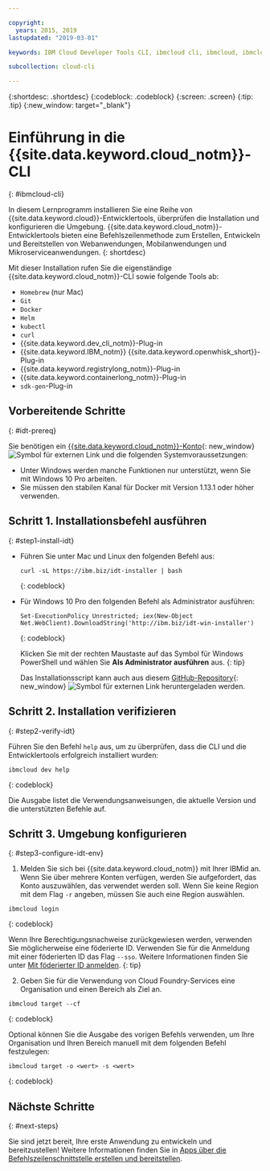 ```yaml
---

copyright:
  years: 2015, 2019
lastupdated: "2019-03-01"

keywords: IBM Cloud Developer Tools CLI, ibmcloud cli, ibmcloud, ibmcloud dev, cli, plugin, plug-in, command line, command-line, developer tools

subcollection: cloud-cli

---
```


{:shortdesc: .shortdesc}
{:codeblock: .codeblock}
{:screen: .screen}
{:tip: .tip}
{:new_window: target="_blank"}

# Einführung in die {{site.data.keyword.cloud_notm}}-CLI
{: #ibmcloud-cli}

In diesem Lernprogramm installieren Sie eine Reihe von {{site.data.keyword.cloud}}-Entwicklertools, überprüfen die Installation und konfigurieren die Umgebung. {{site.data.keyword.cloud_notm}}-Entwicklertools bieten eine Befehlszeilenmethode zum Erstellen, Entwickeln und Bereitstellen von Webanwendungen, Mobilanwendungen und Mikroserviceanwendungen.
{: shortdesc}

Mit dieser Installation rufen Sie die eigenständige {{site.data.keyword.cloud_notm}}-CLI sowie folgende Tools ab:

* `Homebrew` (nur Mac)
* `Git`
* `Docker`
* `Helm`
* `kubectl`
* `curl`
* {{site.data.keyword.dev_cli_notm}}-Plug-in
* {{site.data.keyword.IBM_notm}} {{site.data.keyword.openwhisk_short}}-Plug-in
* {{site.data.keyword.registrylong_notm}}-Plug-in
* {{site.data.keyword.containerlong_notm}}-Plug-in
* `sdk-gen`-Plug-in

## Vorbereitende Schritte
{: #idt-prereq}

Sie benötigen ein [{{site.data.keyword.cloud_notm}}-Konto](https://cloud.ibm.com/){: new_window} ![Symbol für externen Link](../icons/launch-glyph.svg "Symbol für externen Link") und die folgenden Systemvoraussetzungen:

* Unter Windows werden manche Funktionen nur unterstützt, wenn Sie mit Windows 10 Pro arbeiten.
* Sie müssen den stabilen Kanal für Docker mit Version 1.13.1 oder höher verwenden.

## Schritt 1. Installationsbefehl ausführen
{: #step1-install-idt}

* Führen Sie unter Mac und Linux den folgenden Befehl aus:
  ```
  curl -sL https://ibm.biz/idt-installer | bash
  ```
  {: codeblock}

* Für Windows 10 Pro den folgenden Befehl als Administrator ausführen:
  ```
  Set-ExecutionPolicy Unrestricted; iex(New-Object Net.WebClient).DownloadString('http://ibm.biz/idt-win-installer')
  ```
  {: codeblock}

  Klicken Sie mit der rechten Maustaste auf das Symbol für Windows PowerShell und wählen Sie **Als Administrator ausführen** aus.
  {: tip}

  Das Installationsscript kann auch aus diesem [GitHub-Repository](https://github.com/IBM-Cloud/ibm-cloud-developer-tools){: new_window} ![Symbol für externen Link](../icons/launch-glyph.svg "Symbol für externen Link") heruntergeladen werden.

<!--Uncomment when this linked topic goes to prod.
  For the steps to install these tools manually, see [Installing the {{site.data.keyword.cloud_notm}} developer tools CLI plug-in components manually](/docs/cli?topic=cloud-cli-install-devtools-manually#install-devtools-manually).
-->

## Schritt 2. Installation verifizieren
{: #step2-verify-idt}

Führen Sie den Befehl `help` aus, um zu überprüfen, dass die CLI und die Entwicklertools erfolgreich installiert wurden:
```
ibmcloud dev help
```
{: codeblock}

Die Ausgabe listet die Verwendungsanweisungen, die aktuelle Version und die unterstützten Befehle auf.

## Schritt 3. Umgebung konfigurieren
{: #step3-configure-idt-env}

1. Melden Sie sich bei {{site.data.keyword.cloud_notm}} mit Ihrer IBMid an. Wenn Sie über mehrere Konten verfügen, werden Sie aufgefordert, das Konto auszuwählen, das verwendet werden soll. Wenn Sie keine Region mit dem Flag `-r` angeben, müssen Sie auch eine Region auswählen.
  ```
  ibmcloud login
  ```
  {: codeblock}
  
  Wenn Ihre Berechtigungsnachweise zurückgewiesen werden, verwenden Sie möglicherweise eine föderierte ID. Verwenden Sie für die Anmeldung mit einer föderierten ID das Flag `--sso`. Weitere Informationen finden Sie unter [Mit föderierter ID anmelden](/docs/iam/federated_id?topic=iam-federated_id#federated_id).
  {: tip}

2. Geben Sie für die Verwendung von Cloud Foundry-Services eine Organisation und einen Bereich als Ziel an.
  ```
  ibmcloud target --cf
  ```
  {: codeblock}

  Optional können Sie die Ausgabe des vorigen Befehls verwenden, um Ihre Organisation und Ihren Bereich manuell mit dem folgenden Befehl festzulegen:
  ```
  ibmcloud target -o <wert> -s <wert>
  ```
  {: codeblock}

## Nächste Schritte
{: #next-steps}

Sie sind jetzt bereit, Ihre erste Anwendung zu entwickeln und bereitzustellen! Weitere Informationen finden Sie in [Apps über die Befehlszeilenschnittstelle erstellen und bereitstellen](/docs/apps?topic=creating-apps-create-deploy-app-cli#create-deploy-app-cli).
